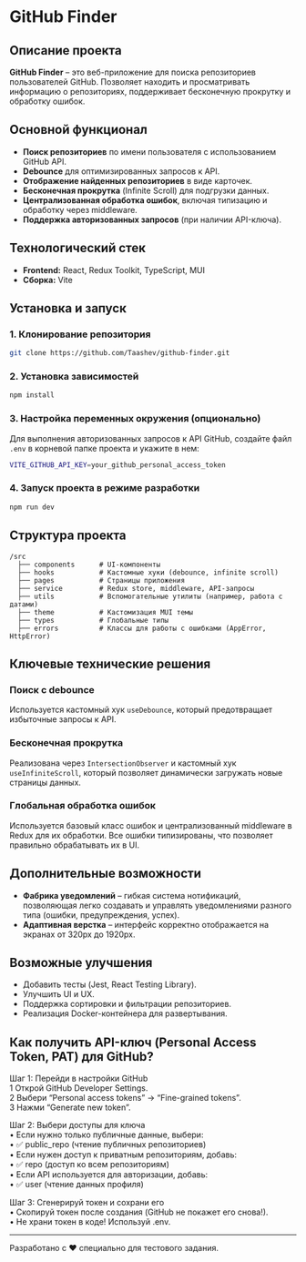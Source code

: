 # GitHub Finder

## Описание проекта

**GitHub Finder** – это веб-приложение для поиска репозиториев пользователей GitHub. Позволяет находить и просматривать информацию о репозиториях, поддерживает бесконечную прокрутку и обработку ошибок.

## Основной функционал

- **Поиск репозиториев** по имени пользователя с использованием GitHub API.
- **Debounce** для оптимизированных запросов к API.
- **Отображение найденных репозиториев** в виде карточек.
- **Бесконечная прокрутка** (Infinite Scroll) для подгрузки данных.
- **Централизованная обработка ошибок**, включая типизацию и обработку через middleware.
- **Поддержка авторизованных запросов** (при наличии API-ключа).

## Технологический стек

- **Frontend:** React, Redux Toolkit, TypeScript, MUI
- **Сборка:** Vite

## Установка и запуск

### 1. Клонирование репозитория

```sh
git clone https://github.com/Taashev/github-finder.git
```

### 2. Установка зависимостей

```sh
npm install
```

### 3. Настройка переменных окружения (опционально)

Для выполнения авторизованных запросов к API GitHub, создайте файл `.env` в корневой папке проекта и укажите в нем:

```sh
VITE_GITHUB_API_KEY=your_github_personal_access_token
```

### 4. Запуск проекта в режиме разработки

```sh
npm run dev
```

## Структура проекта

```
/src
  ├── components      # UI-компоненты
  ├── hooks           # Кастомные хуки (debounce, infinite scroll)
  ├── pages           # Страницы приложения
  ├── service         # Redux store, middleware, API-запросы
  ├── utils           # Вспомогательные утилиты (например, работа с датами)
  ├── theme           # Кастомизация MUI темы
  ├── types           # Глобальные типы
  ├── errors          # Классы для работы с ошибками (AppError, HttpError)
```

## Ключевые технические решения

### Поиск с debounce

Используется кастомный хук `useDebounce`, который предотвращает избыточные запросы к API.

### Бесконечная прокрутка

Реализована через `IntersectionObserver` и кастомный хук `useInfiniteScroll`, который позволяет динамически загружать новые страницы данных.

### Глобальная обработка ошибок

Используется базовый класс ошибок и централизованный middleware в Redux для их обработки. Все ошибки типизированы, что позволяет правильно обрабатывать их в UI.

## Дополнительные возможности

- **Фабрика уведомлений** – гибкая система нотификаций, позволяющая легко создавать и управлять уведомлениями разного типа (ошибки, предупреждения, успех).
- **Адаптивная верстка** – интерфейс корректно отображается на экранах от 320px до 1920px.

## Возможные улучшения

- Добавить тесты (Jest, React Testing Library).
- Улучшить UI и UX.
- Поддержка сортировки и фильтрации репозиториев.
- Реализация Docker-контейнера для развертывания.

## Как получить API-ключ (Personal Access Token, PAT) для GitHub?

Шаг 1: Перейди в настройки GitHub\
1 Открой GitHub Developer Settings.\
2 Выбери “Personal access tokens” → “Fine-grained tokens”.\
3 Нажми “Generate new token”.

Шаг 2: Выбери доступы для ключа\
• Если нужно только публичные данные, выбери:\
• ✅ public_repo (чтение публичных репозиториев)\
• Если нужен доступ к приватным репозиториям, добавь:\
• ✅ repo (доступ ко всем репозиториям)\
• Если API используется для авторизации, добавь:\
• ✅ user (чтение данных профиля)

Шаг 3: Сгенерируй токен и сохрани его\
• Скопируй токен после создания (GitHub не покажет его снова!).\
• Не храни токен в коде! Используй .env.

---

Разработано с ❤️ специально для тестового задания.
